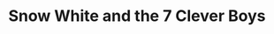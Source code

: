 ---
layout: video
series: Angry Video Game Nerd - Bad Game Cover Art
episode: 7
title: "Snow White and the 7 Clever Boys"
permalink: /avgn/bad-game-cover-art-7
video_id: UdfFiUM10FU
release_date: 2015-12-07
mike_notes:
toggle: off
special: bad-covers
special_id: "Bad Game Cover Art Videos"
platforms:
  - Sony PlayStation 2
---